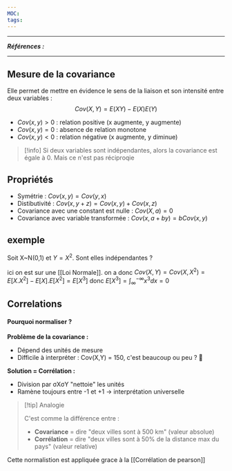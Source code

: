 ```yaml
---
MOC:
tags:
---
```

---
***Références :***

---
## Mesure de la covariance 

Elle permet de mettre en évidence le sens de la liaison et son intensité entre deux variables : 
$$ Cov(X,Y)= E(XY)-E(X)E(Y)$$

- $Cov(x,y) > 0$ : relation positive (x augmente, y augmente)
- $Cov(x,y) = 0$ : absence de relation monotone 
- $Cov(x,y) < 0$ : relation négative (x augmente, y diminue)

> [!info]
> Si deux variables sont indépendantes, alors la covariance est égale à 0. 
> Mais ce n'est pas réciproqie 


## Propriétés

- Symétrie : $Cov(x,y) = Cov(y,x)$
- Distibutivité : $Cov(x,y +z) = Cov(x,y) + Cov(x,z)$
- Covariance avec une constant est nulle : $Cov(X,a) = 0$
- Covariance avec variable transformée : $Cov(x,a +by) = bCov(x,y)$

## exemple

Soit X~N(0,1) et $Y=X^2$. 
Sont elles indépendantes ? 

ici on est sur une [[Loi Normale]].
on a donc $Cov(X,Y) = Cov(X,X^2) = E[X.X^2]-E[X].E[X^2] = E[X^3]$
donc $E[X^3]=\int_{\infty}^{-\infty}x^3dx = 0$

## Correlations 

#### Pourquoi normaliser ?

**Problème de la covariance :**

- Dépend des unités de mesure
- Difficile à interpréter : Cov(X,Y) = 150, c'est beaucoup ou peu ? 🤷

**Solution = Corrélation :**

- Division par σXσY "nettoie" les unités
- Ramène toujours entre -1 et +1 → interprétation universelle


> [!tip] Analogie
>
> C'est comme la différence entre :
> 
> - **Covariance** = dire "deux villes sont à 500 km" (valeur absolue)
> - **Corrélation** = dire "deux villes sont à 50% de la distance max du pays" (valeur relative)

Cette normalistion est appliquée grace à la [[Corrélation de pearson]]